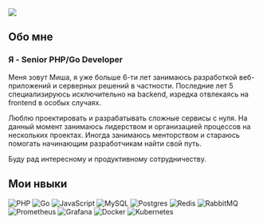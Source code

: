 <img src="https://user-images.githubusercontent.com/74038190/241765440-80728820-e06b-4f96-9c9e-9df46f0cc0a5.gif" />

## Обо мне

<h3>Я - <b>Senior PHP/Go Developer</b></h3>

Меня зовут Миша, я уже больше 6-ти лет занимаюсь разработкой веб-приложений и серверных решений в частности. Последние лет 5 специализируюсь исключительно на backend, изредка отвлекаясь на frontend в особых случаях.

Люблю проектировать и разрабатывать сложные сервисы с нуля. На данный момент занимаюсь лидерством и организацией процессов на нескольких проектах. Иногда занимаюсь менторством и стараюсь помогать начинающим разработчикам найти свой путь.

Буду рад интересному и продуктивному сотрудничеству.

## Мои нвыки 

![PHP](https://img.shields.io/badge/php-%23777BB4.svg?style=for-the-badge&logo=php&logoColor=white) ![Go](https://img.shields.io/badge/go-%2300ADD8.svg?style=for-the-badge&logo=go&logoColor=white) ![JavaScript](https://img.shields.io/badge/javascript-%23323330.svg?style=for-the-badge&logo=javascript&logoColor=%23F7DF1E) ![MySQL](https://img.shields.io/badge/mysql-%2300f.svg?style=for-the-badge&logo=mysql&logoColor=white) ![Postgres](https://img.shields.io/badge/postgres-%23316192.svg?style=for-the-badge&logo=postgresql&logoColor=white) ![Redis](https://img.shields.io/badge/redis-%23DD0031.svg?style=for-the-badge&logo=redis&logoColor=white) ![RabbitMQ](https://img.shields.io/badge/Rabbitmq-FF6600?style=for-the-badge&logo=rabbitmq&logoColor=white) ![Prometheus](https://img.shields.io/badge/Prometheus-E6522C?style=for-the-badge&logo=Prometheus&logoColor=white) ![Grafana](https://img.shields.io/badge/grafana-%23F46800.svg?style=for-the-badge&logo=grafana&logoColor=white) ![Docker](https://img.shields.io/badge/docker-%230db7ed.svg?style=for-the-badge&logo=docker&logoColor=white) ![Kubernetes](https://img.shields.io/badge/kubernetes-%23326ce5.svg?style=for-the-badge&logo=kubernetes&logoColor=white)

